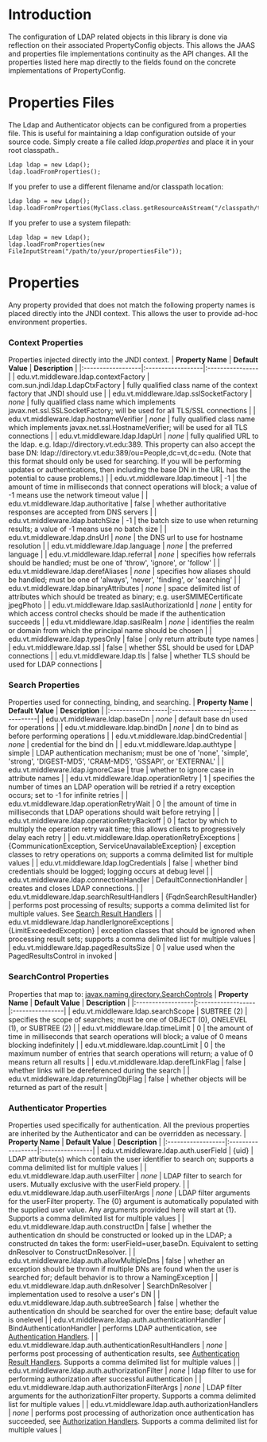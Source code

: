 

# Introduction #
The configuration of LDAP related objects in this library is done via reflection on their associated PropertyConfig objects. This allows the JAAS and properties file implementations continuity as the API changes. All the properties listed here map directly to the fields found on the concrete implementations of PropertyConfig.

# Properties Files #
The Ldap and Authenticator objects can be configured from a properties file. This is useful for maintaining a ldap configuration outside of your source code. Simply create a file called _ldap.properties_ and place it in your root classpath..
```
Ldap ldap = new Ldap();
ldap.loadFromProperties();
```
If you prefer to use a different filename and/or classpath location:
```
Ldap ldap = new Ldap();
ldap.loadFromProperties(MyClass.class.getResourceAsStream("/classpath/to/your/propertiesFile"));
```
If you prefer to use a system filepath:
```
Ldap ldap = new Ldap();
ldap.loadFromProperties(new FileInputStream("/path/to/your/propertiesFile"));
```

# Properties #
Any property provided that does not match the following property names is placed directly into the JNDI context. This allows the user to provide ad-hoc environment properties.

### Context Properties ###
Properties injected directly into the JNDI context.
| **Property Name** | **Default Value** | **Description** |
|:------------------|:------------------|:----------------|
| edu.vt.middleware.ldap.contextFactory | com.sun.jndi.ldap.LdapCtxFactory | fully qualified class name of the context factory that JNDI should use |
| edu.vt.middleware.ldap.sslSocketFactory | _none_ | fully qualified class name which implements javax.net.ssl.SSLSocketFactory; will be used for all TLS/SSL connections |
| edu.vt.middleware.ldap.hostnameVerifier | _none_ | fully qualified class name which implements javax.net.ssl.HostnameVerifier; will be used for all TLS connections |
| edu.vt.middleware.ldap.ldapUrl | _none_ | fully qualified URL to the ldap. e.g. ldap://directory.vt.edu:389. This property can also accept the base DN: ldap://directory.vt.edu:389/ou=People,dc=vt,dc=edu. (Note that this format should only be used for searching. If you will be performing updates or authentications, then including the base DN in the URL has the potential to cause problems.) |
| edu.vt.middleware.ldap.timeout | -1 | the amount of time in milliseconds that connect operations will block; a value of -1 means use the network timeout value |
| edu.vt.middleware.ldap.authoritative | false | whether authoritative responses are accepted from DNS servers |
| edu.vt.middleware.ldap.batchSize | -1 | the batch size to use when returning results; a value of -1 means use no batch size |
| edu.vt.middleware.ldap.dnsUrl | _none_ | the DNS url to use for hostname resolution |
| edu.vt.middleware.ldap.language | _none_ | the preferred language |
| edu.vt.middleware.ldap.referral | _none_ | specifies how referrals should be handled; must be one of 'throw', 'ignore', or 'follow' |
| edu.vt.middleware.ldap.derefAliases | _none_ | specifies how aliases should be handled; must be one of 'always', 'never', 'finding', or 'searching' |
| edu.vt.middleware.ldap.binaryAttributes | _none_ | space delimited list of attributes which should be treated as binary; e.g. userSMIMECertificate jpegPhoto |
| edu.vt.middleware.ldap.saslAuthorizationId | _none_ | entity for which access control checks should be made if the authentication succeeds |
| edu.vt.middleware.ldap.saslRealm | _none_ | identifies the realm or domain from which the principal name should be chosen |
| edu.vt.middleware.ldap.typesOnly | false | only return attribute type names |
| edu.vt.middleware.ldap.ssl | false | whether SSL should be used for LDAP connections |
| edu.vt.middleware.ldap.tls | false | whether TLS should be used for LDAP connections |

### Search Properties ###
Properties used for connecting, binding, and searching.
| **Property Name** | **Default Value** | **Description** |
|:------------------|:------------------|:----------------|
| edu.vt.middleware.ldap.baseDn | _none_ | default base dn used for operations |
| edu.vt.middleware.ldap.bindDn | _none_ | dn to bind as before performing operations |
| edu.vt.middleware.ldap.bindCredential | _none_ | credential for the bind dn |
| edu.vt.middleware.ldap.authtype | simple | LDAP authentication mechanism; must be one of 'none', 'simple', 'strong', 'DIGEST-MD5', 'CRAM-MD5', 'GSSAPI', or 'EXTERNAL' |
| edu.vt.middleware.ldap.ignoreCase | true | whether to ignore case in attribute names |
| edu.vt.middleware.ldap.operationRetry | 1 | specifies the number of times an LDAP operation will be retried if a retry exception occurs; set to -1 for infinite retries |
| edu.vt.middleware.ldap.operationRetryWait | 0 | the amount of time in milliseconds that LDAP operations should wait before retrying |
| edu.vt.middleware.ldap.operationRetryBackoff | 0 | factor by which to multiply the operation retry wait time; this allows clients to progressively delay each retry |
| edu.vt.middleware.ldap.operationRetryExceptions | {CommunicationException, ServiceUnavailableException} | exception classes to retry operations on; supports a comma delimited list for multiple values |
| edu.vt.middleware.ldap.logCredentials | false | whether bind credentials should be logged; logging occurs at debug level |
| edu.vt.middleware.ldap.connectionHandler | DefaultConnectionHandler | creates and closes LDAP connections. |
| edu.vt.middleware.ldap.searchResultHandlers | {FqdnSearchResultHandler} | performs post processing of results; supports a comma delimited list for multiple values. See [Search Result Handlers](vtldapSearching#Search_Result_Handlers.md) |
| edu.vt.middleware.ldap.handlerIgnoreExceptions | {LimitExceededException} | exception classes that should be ignored when processing result sets; supports a comma delimited list for multiple values |
| edu.vt.middleware.ldap.pagedResultsSize | 0 | value used when the PagedResultsControl in invoked |

### SearchControl Properties ###
Properties that map to: [javax.naming.directory.SearchControls](http://java.sun.com/j2se/1.5.0/docs/api/javax/naming/directory/SearchControls.html)
| **Property Name** | **Default Value** | **Description** |
|:------------------|:------------------|:----------------|
| edu.vt.middleware.ldap.searchScope | SUBTREE (2) | specifies the scope of searches; must be one of OBJECT (0), ONELEVEL (1), or SUBTREE (2) |
| edu.vt.middleware.ldap.timeLimit | 0 | the amount of time in milliseconds that search operations will block; a value of 0 means blocking indefinitely |
| edu.vt.middleware.ldap.countLimit | 0 | the maximum number of entries that search operations will return; a value of 0 means return all results |
| edu.vt.middleware.ldap.derefLinkFlag | false | whether links will be dereferenced during the search |
| edu.vt.middleware.ldap.returningObjFlag | false | whether objects will be returned as part of the result |

### Authenticator Properties ###
Properties used specifically for authentication.
All the previous properties are inherited by the Authenticator and can be overridden as necessary.
| **Property Name** | **Default Value** | **Description** |
|:------------------|:------------------|:----------------|
| edu.vt.middleware.ldap.auth.userField | {uid} | LDAP attribute(s) which contain the user identifier to search on; supports a comma delimited list for multiple values |
| edu.vt.middleware.ldap.auth.userFilter | _none_ | LDAP filter to search for users. Mutually exclusive with the userField propery. |
| edu.vt.middleware.ldap.auth.userFilterArgs | _none_ | LDAP filter arguments for the userFilter property. The {0} argument is automatically populated with the supplied user value. Any arguments provided here will start at {1}. Supports a comma delimited list for multiple values |
| edu.vt.middleware.ldap.auth.constructDn | false | whether the authentication dn should be constructed or looked up in the LDAP; a constructed dn takes the form: userField=user,baseDn. Equivalent to setting dnResolver to ConstructDnResolver.  |
| edu.vt.middleware.ldap.auth.allowMultipleDns | false | whether an exception should be thrown if multiple DNs are found when the user is searched for; default behavior is to throw a NamingException  |
| edu.vt.middleware.ldap.auth.dnResolver | SearchDnResolver | implementation used to resolve a user's DN |
| edu.vt.middleware.ldap.auth.subtreeSearch | false  | whether the authentication dn should be searched for over the entire base; default value is onelevel  |
| edu.vt.middleware.ldap.auth.authenticationHandler | BindAuthenticationHandler | performs LDAP authentication, see [Authentication Handlers](vtldapAuthentication#Authentication_Handlers.md). |
| edu.vt.middleware.ldap.auth.authenticationResultHandlers | _none_ | performs post processing of authentication results, see [Authentication Result Handlers](vtldapAuthentication#Authentication_Result_Handlers.md). Supports a comma delimited list for multiple values |
| edu.vt.middleware.ldap.auth.authorizationFilter | _none_ | ldap filter to use for performing authorization after successful authentication  |
| edu.vt.middleware.ldap.auth.authorizationFilterArgs | _none_ | LDAP filter arguments for the authorizationFilter property. Supports a comma delimited list for multiple values |
| edu.vt.middleware.ldap.auth.authorizationHandlers | _none_ | performs post processing of authorization once authentication has succeeded, see [Authorization Handlers](vtldapAuthentication#Authorization_Handlers.md). Supports a comma delimited list for multiple values |